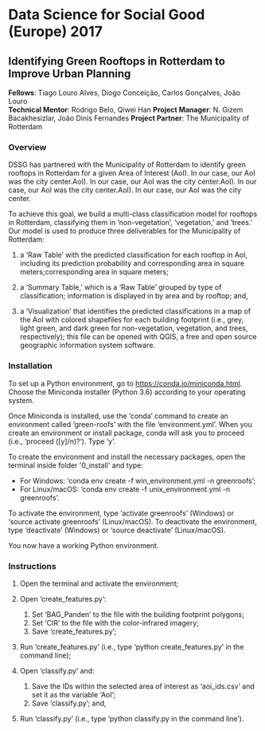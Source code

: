 # Data Science for Social Good (Europe) 2017
## Identifying Green Rooftops in Rotterdam to Improve Urban Planning

**Fellows**: Tiago Louro Alves, Diogo Conceição, Carlos Gonçalves, João Louro  
**Technical Mentor**: Rodrigo Belo, Qiwei Han
**Project Manager**: N. Gizem Bacakhesizlar, João Dinis Fernandes
**Project Partner**: The Municipality of Rotterdam

### Overview

DSSG has partnered with the Municipality of Rotterdam to identify green rooftops in Rotterdam for a given Area of Interest (AoI). In our case, our AoI was the city center.AoI). In our case, our AoI was the city center.AoI). In our case, our AoI was the city center.AoI). In our case, our AoI was the city center.

To achieve this goal, we build a multi-class classification model for rooftops in Rotterdam, classifying them in ‘non-vegetation’, ‘vegetation,’ and ‘trees.’ Our model is used to produce three deliverables for the Municipality of Rotterdam:

1. a ‘Raw Table’ with the predicted classification for each rooftop in AoI, including its prediction probability and corresponding area in square meters;corresponding area in square meters;

2. a ‘Summary Table,’ which is a ‘Raw Table’ grouped by type of classification; information is displayed in by area and by rooftop; and,

3. a ‘Visualization’ that identifies the predicted classifications in a map of the AoI with colored shapefiles for each building footprint (i.e., grey, light green, and dark green for non-vegetation, vegetation, and trees, respectively); this file can be opened with QGIS, a free and open source geographic information system software.

### Installation

To set up a Python environment, go to https://conda.io/miniconda.html. Choose the Miniconda installer (Python 3.6) according to your operating system.

Once Miniconda is installed, use the ‘conda’ command to create an environment called ‘green-roofs’ with the file ‘environment.yml’.  When you create an environment or install package, conda will ask you to proceed (i.e., ‘proceed ([y]/n)?‘). Type ‘y’.

To create the environment and install the necessary packages, open the terminal inside folder '0_install' and type:
- For Windows: ‘conda env create -f win_environment.yml -n greenroofs’;
- For Linux/macOS: ‘conda env create -f unix_environment.yml -n greenroofs’.

To activate the environment, type ‘activate greenroofs’ (Windows) or ‘source activate greenroofs’ (Linux/macOS). To deactivate the environment, type ‘deactivate’ (Windows) or ‘source deactivate’ (Linux/macOS).

You now have a working Python environment.

### Instructions

1. Open the terminal and activate the environment;

2. Open ‘create_features.py’:
    
    1. Set ‘BAG_Panden’ to the file with the building footprint polygons;
    2. Set ‘CIR’ to the file with the color-infrared imagery;
    3. Save ‘create_features.py’;

3. Run ‘create_features.py’ (i.e., type ‘python create_features.py’ in the command line);

4. Open ‘classify.py’ and:

    1. Save the IDs within the selected area of interest as ‘aoi_ids.csv’ and set it as the variable ‘AoI’;
    2. Save ‘classify.py’; and,

5. Run ‘classify.py’ (i.e., type ‘python classify.py in the command line’).
